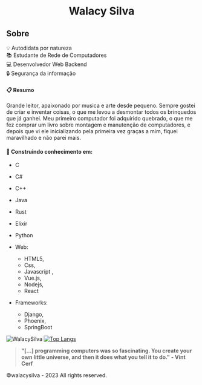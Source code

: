 <h1 align="Center">Walacy Silva</h1>

## Sobre

:bulb: Autodidata por natureza</br>
:books: Estudante de Rede de Computadores</br>
:computer: Desenvolvedor Web Backend</br>
:lock: Segurança da informação</br>

#### :clipboard: Resumo
Grande leitor, apaixonado por musica e arte desde pequeno. Sempre gostei de criar e inventar coisas, o que me levou a desmontar todos os brinquedos que já ganhei. Meu primeiro computador foi adquirido quebrado, o que me fez comprar um livro sobre montagem e manutenção de computadores, e depois que vi ele inicializando pela primeira vez graças a mim, fiquei maravilhado e não parei mais.

#### 🚧 Construindo conhecimento em:

- C
- C#
- C++
- Java
- Rust
- Elixir
- Python
- Web:
   - HTML5, 
   - Css, 
   - Javascript ,
   - Vue.js,
   - Nodejs,
   - React

- Frameworks:
   - Django,
   - Phoenix,
   - SpringBoot
 

![WalacySilva](https://github-readme-stats.vercel.app/api?username=walacysilvam&show_icons=true&theme=dark)
[![Top Langs](https://github-readme-stats.vercel.app/api/top-langs/?username=walacysilvam&theme=dark)](https://github.com/walacysilvam/github-readme-stats)


> <strong>"[...] programming computers was so fascinating. You create your own little universe, and then it does what you tell it to do." - Vint Cerf</strong>


©walacysilva - 2023 All rights reserved.
